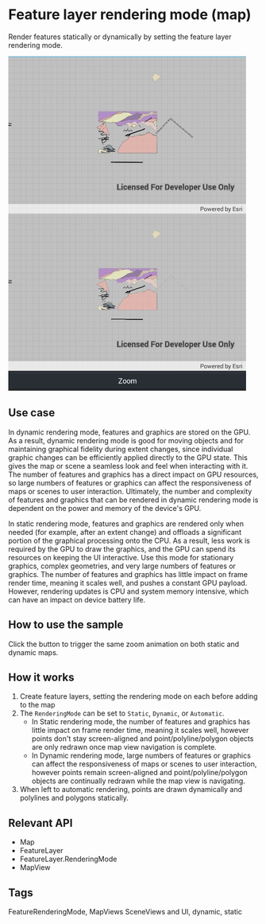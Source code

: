 # Feature layer rendering mode (map)

Render features statically or dynamically by setting the feature layer rendering mode.

![screenshot](FeatureLayerRenderingModeMap.jpg)

## Use case

In dynamic rendering mode, features and graphics are stored on the GPU. As a result, dynamic rendering mode is good for moving objects and for maintaining graphical fidelity during extent changes, since individual graphic changes can be efficiently applied directly to the GPU state. This gives the map or scene a seamless look and feel when interacting with it. The number of features and graphics has a direct impact on GPU resources, so large numbers of features or graphics can affect the responsiveness of maps or scenes to user interaction. Ultimately, the number and complexity of features and graphics that can be rendered in dynamic rendering mode is dependent on the power and memory of the device's GPU.

In static rendering mode, features and graphics are rendered only when needed (for example, after an extent change) and offloads a significant portion of the graphical processing onto the CPU. As a result, less work is required by the GPU to draw the graphics, and the GPU can spend its resources on keeping the UI interactive. Use this mode for stationary graphics, complex geometries, and very large numbers of features or graphics. The number of features and graphics has little impact on frame render time, meaning it scales well, and pushes a constant GPU payload. However, rendering updates is CPU and system memory intensive, which can have an impact on device battery life.

## How to use the sample

Click the button to trigger the same zoom animation on both static and dynamic maps.

## How it works

1. Create feature layers, setting the rendering mode on each before adding to the map
2. The `RenderingMode` can be set to `Static`, `Dynamic`, or `Automatic`.
    * In Static rendering mode, the number of features and graphics has little impact on frame render time, meaning it scales well, however points don't stay screen-aligned and point/polyline/polygon objects are only redrawn once map view navigation is complete.
    * In Dynamic rendering mode, large numbers of features or graphics can affect the responsiveness of maps or scenes to user interaction, however points remain screen-aligned and point/polyline/polygon objects are continually redrawn while the map view is navigating.
3. When left to automatic rendering, points are drawn dynamically and polylines and polygons statically.

## Relevant API

* Map
* FeatureLayer
* FeatureLayer.RenderingMode
* MapView

## Tags

FeatureRenderingMode, MapViews SceneViews and UI, dynamic, static
